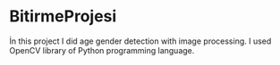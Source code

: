 # BitirmeProjesi
İn this project I did age gender detection with image processing. I used OpenCV library of Python programming language.
